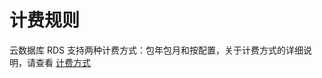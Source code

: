 # 计费规则
云数据库 RDS 支持两种计费方式：包年包月和按配置，关于计费方式的详细说明，请查看 [计费方式](https://www.jdcloud.com/help/detail/1391/isCatalog/1)

